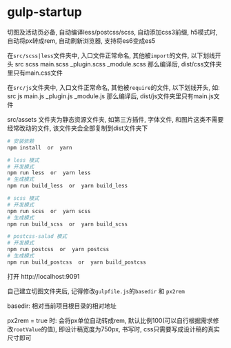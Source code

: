 # gulp-startup

切图及活动页必备, 自动编译less/postcss/scss, 自动添加css3前缀, h5模式时, 自动将px转成rem, 自动刷新浏览器, 支持将es6变成es5

在`src/scss|less`文件夹中, 入口文件正常命名, 其他被`import`的文件, 以下划线开头
src
    scss
        main.scss
        _plugin.scss
        _module.scss
那么编译后, dist/css文件夹里只有main.css文件

在`src/js`文件夹中, 入口文件正常命名, 其他被`require`的文件, 以下划线开头, 如:
src
    js
        main.js
        _plugin.js
        _module.js
那么编译后, dist/js文件夹里只有main.js文件

src/assets 文件夹为静态资源文件夹, 如第三方插件, 字体文件, 和图片这类不需要经常改动的文件, 该文件夹会全部复制到dist文件夹下

```bash
# 安装依赖
npm install  or  yarn

# less 模式
# 开发模式
npm run less  or  yarn less
# 生成模式
npm run build_less  or  yarn build_less

# scss 模式
# 开发模式
npm run scss  or  yarn scss
# 生成模式
npm run build_scss  or  yarn build_scss

# postcss-salad 模式
# 开发模式
npm run postcss  or  yarn postcss
# 生成模式
npm run build_postcss  or  yarn build_postcss

```

打开 http://localhost:9091

自己建立切图文件夹后, 记得修改`gulpfile.js`的`basedir` 和 `px2rem`

basedir: 相对当前项目根目录的相对地址

px2rem = true 时:
会将px单位自动转成rem, 默认比例100(可以自行根据需求修改`rootValue`的值), 即设计稿宽度为750px, 书写时, css只需要写成设计稿的真实尺寸即可
